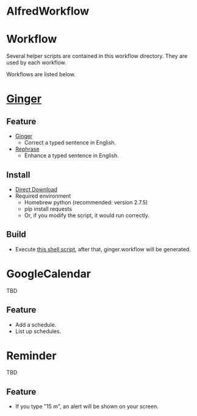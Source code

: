 AlfredWorkflow
==============

# Workflow

Several helper scripts are contained in this workflow directory.
They are used by each workflow.

Workflows are listed below.

# [Ginger](http://www.getginger.jp/)

## Feature

- [Ginger](http://www.getginger.jp/)
  - Correct a typed sentence in English.
- [Rephrase](http://www.gingersoftware.com/rephrase_jpn)
  - Enhance a typed sentence in English.
  
## Install

- [Direct Download](https://github.com/mono0926/AlfredWorkflow/raw/master/ginger/ginger.alfredworkflow)
- Required environment
  - Homebrew python (recommended: version 2.7.5)
  - pip install requests
  - Or, if you modify the script, it would run correctly.

## Build

- Execute [this shell script](https://github.com/mono0926/AlfredWorkflow/blob/master/ginger/ginger.sh), after that, ginger.workflow will be generated.

# GoogleCalendar

TBD

## Feature

- Add a schedule.
- List up schedules.

# Reminder

TBD

## Feature

- If you type "15 m", an alert will be shown on your screen.
